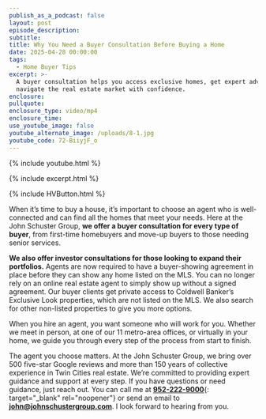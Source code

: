 ```yaml
---
publish_as_a_podcast: false
layout: post
episode_description:
subtitle:
title: Why You Need a Buyer Consultation Before Buying a Home
date: 2025-04-28 00:00:00
tags:
  - Home Buyer Tips
excerpt: >-
  A buyer consultation helps you access exclusive homes, get expert advice, and
  navigate the real estate market with confidence.
enclosure:
pullquote:
enclosure_type: video/mp4
enclosure_time:
use_youtube_image: false
youtube_alternate_image: /uploads/8-1.jpg
youtube_code: 72-BiiyjF_o
---
```

{% include youtube.html %}

{% include excerpt.html %}

{% include HVButton.html %}

When it’s time to buy a house, it’s important to choose an agent who is well-connected and can find all the homes that meet your needs. Here at the John Schuster Group, **we offer a buyer consultation for every type of buyer**, from first-time homebuyers and move-up buyers to those needing senior services.

**We also offer investor consultations for those looking to expand their portfolios.** Agents are now required to have a buyer-showing agreement in place before they can show any home listed on the MLS. You can no longer rely on an online real estate agent to simply show up without a signed agreement. Our buyer clients get private access to Coldwell Banker’s Exclusive Look properties, which are not listed on the MLS. We also search for other non-listed properties to give you more options.

When you hire an agent, you want someone who will work for you. Whether we meet in person, at one of our 11 metro-area offices, or virtually in your home, we guide you through every step of the process from start to finish.

The agent you choose matters. At the John Schuster Group, we bring over 500 five-star Google reviews and more than 150 years of collective experience in Twin Cities real estate. We’re committed to providing expert guidance and support at every step. If you have questions or need guidance, just reach out. You can call me at [**952-222-9000**](tel:9522229000 "952-222-9000"){: target="_blank" rel="noopener"} or send an email to [**john@johnschustergroup.com**](mailto:john@johnschustergroup.com). I look forward to hearing from you.